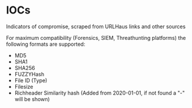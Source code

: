 # IOCs
Indicators of compromise, scraped from URLHaus links and other sources

For maximum compatibility (Forensics, SIEM, Threathunting platforms) the following formats are supported:

- MD5
- SHA1
- SHA256
- FUZZYHash
- File ID (Type)
- Filesize
- Richheader Similarity hash (Added from 2020-01-01, if not found a "-" will be shown) 
